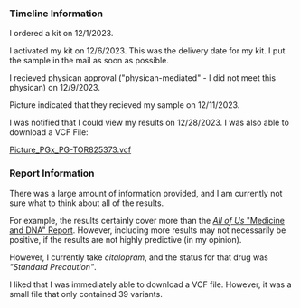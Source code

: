 ### Timeline Information

I ordered a kit on 12/1/2023.

I activated my kit on 12/6/2023.  This was the delivery date for my kit.  I put the sample in the mail as soon as possible.

I recieved physican approval ("physican-mediated" - I did not meet this physican) on 12/9/2023.

Picture indicated that they recieved my sample on 12/11/2023.

I was notified that I could view my results on 12/28/2023.  I was also able to download a VCF File:

[Picture_PGx_PG-TOR825373.vcf](https://www.picturegenetics.com/raw/Picture_PGx_PG-TOR825373.vcf)

### Report Information

There was a large amount of information provided, and I am currently not sure what to think about all of the results.

For example, the results certainly cover more than the [*All of Us* "Medicine and DNA" Report](https://github.com/cwarden45/DTC_Scripts/blob/master/All_of_Us/Medicine_and_DNA%20-%20230408.pdf).  However, including more results may not necessarily be positive, if the results are not highly predictive (in my opinion).

However, I currently take *citalopram*, and the status for that drug was *"Standard Precaution"*.

I liked that I was immediately able to download a VCF file.  However, it was a small file that only contained 39 variants.
